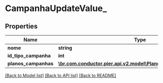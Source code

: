 # CampanhaUpdateValue_

## Properties
Name | Type | Description | Notes
------------ | ------------- | ------------- | -------------
**nome** | **string** | {{{campanha_update_nome_value}}} | [optional] 
**id_tipo_campanha** | **int** | {{{campanha_update_id_tipo_campanha_value}}} | [optional] 
**planos_campanhas** | [**\br.com.conductor.pier.api.v2.model\PlanoCampanhaUpdateValue_[]**](PlanoCampanhaUpdateValue_.md) | {{{campanha_update_planos_campanhas_value}}} | [optional] 

[[Back to Model list]](../README.md#documentation-for-models) [[Back to API list]](../README.md#documentation-for-api-endpoints) [[Back to README]](../README.md)


